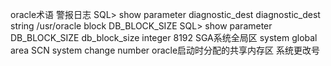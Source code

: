 oracle术语
    警报日志
        SQL> show parameter diagnostic_dest
            diagnostic_dest        string  /usr/oracle
    block
        DB_BLOCK_SIZE
        SQL> show parameter DB_BLOCK_SIZE
            db_block_size        integer  8192
    SGA系统全局区
        system global area
    SCN
        system change number
            oracle启动时分配的共享内存区
        系统更改号